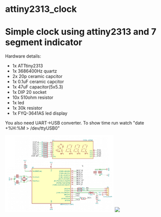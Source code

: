 # attiny2313_clock
Simple clock using attiny2313 and 7 segment indicator
=======================================================

Hardware details:
* 1x  ATTtiny2313
* 1x  3686400Hz quartz
* 2x  20p ceramic capcitor
* 1x  0.1uF ceramic capcitor
* 1x  47uF capacitor(5x5.3)
* 1x  DIP 20 socket
* 10x 510ohm resistor
* 1x  led
* 1x  30k resistor
* 1x  FYQ-3641AS led display

You also need UART->USB converter.
To show time run watch "date +%H:%M > /dev/ttyUSB0"

<img src="/img/cheme.png" width="350"/>
<img src="/img/photo.png" width="350"/>
